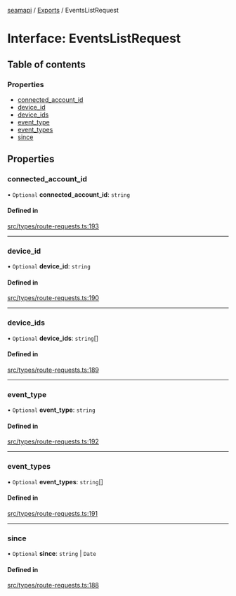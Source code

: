 [seamapi](../README.md) / [Exports](../modules.md) / EventsListRequest

# Interface: EventsListRequest

## Table of contents

### Properties

- [connected\_account\_id](EventsListRequest.md#connected_account_id)
- [device\_id](EventsListRequest.md#device_id)
- [device\_ids](EventsListRequest.md#device_ids)
- [event\_type](EventsListRequest.md#event_type)
- [event\_types](EventsListRequest.md#event_types)
- [since](EventsListRequest.md#since)

## Properties

### connected\_account\_id

• `Optional` **connected\_account\_id**: `string`

#### Defined in

[src/types/route-requests.ts:193](https://github.com/seamapi/javascript/blob/main/src/types/route-requests.ts#L193)

___

### device\_id

• `Optional` **device\_id**: `string`

#### Defined in

[src/types/route-requests.ts:190](https://github.com/seamapi/javascript/blob/main/src/types/route-requests.ts#L190)

___

### device\_ids

• `Optional` **device\_ids**: `string`[]

#### Defined in

[src/types/route-requests.ts:189](https://github.com/seamapi/javascript/blob/main/src/types/route-requests.ts#L189)

___

### event\_type

• `Optional` **event\_type**: `string`

#### Defined in

[src/types/route-requests.ts:192](https://github.com/seamapi/javascript/blob/main/src/types/route-requests.ts#L192)

___

### event\_types

• `Optional` **event\_types**: `string`[]

#### Defined in

[src/types/route-requests.ts:191](https://github.com/seamapi/javascript/blob/main/src/types/route-requests.ts#L191)

___

### since

• `Optional` **since**: `string` \| `Date`

#### Defined in

[src/types/route-requests.ts:188](https://github.com/seamapi/javascript/blob/main/src/types/route-requests.ts#L188)
